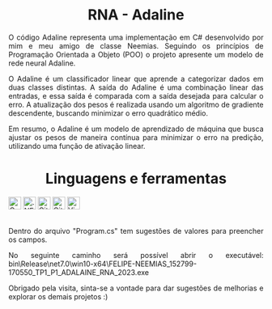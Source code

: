 <h1 align="center">RNA - Adaline</h1>

<p align="justify">
  O código Adaline representa uma implementação em C# desenvolvido por mim e meu amigo de classe Neemias. Seguindo os princípios de Programação Orientada a Objeto (POO) o projeto apresente um modelo de rede neural Adaline. 
</p>

<p align="justify">
  O Adaline é um classificador linear que aprende a categorizar dados em duas classes distintas. A saída do Adaline é uma combinação linear das entradas, e essa saída é comparada com a saída desejada para calcular o erro. A atualização dos pesos é realizada usando um algoritmo de gradiente descendente, buscando minimizar o erro quadrático médio.
</p>

<p align="justify">
  Em resumo, o Adaline é um modelo de aprendizado de máquina que busca ajustar os pesos de maneira contínua para minimizar o erro na predição, utilizando uma função de ativação linear.
</p>

<h1 align="center"> Linguagens e ferramentas</h1>

<div display="inline">
  <img src="https://img.shields.io/badge/-C%23-green&color=black?logo=csharp&logoColor=282C34" alt="C Sharp logo" title="csharp" height="25"/>
  <img src="https://img.shields.io/badge/.NET-8A2BE2" alt=".NET logo" title="dotnet" height="25"/>
  <img src="https://img.shields.io/badge/Git-F05033?logo=git&logoColor=white" alt="Git logo" title="Git" height="25" />
  <img src="https://img.shields.io/badge/GitHub-181717?logo=github&logoColor=white" alt="GitHub logo" title="GitHub" height="25" />
  <img src="https://img.shields.io/badge/VS%20Code-007ACC?logo=visual-studio-code&logoColor=282C34" alt="Visual Studio Code logo" title="Visual Studio Code" height="25" />
</div>

<br>

<p align="justify">
  Dentro do arquivo "Program.cs" tem sugestões de valores para preencher os campos.
</p>

<p align="justify">
  No seguinte caminho será possível abrir o executável: bin\Release\net7.0\win10-x64\FELIPE-NEEMIAS_152799-170550_TP1_P1_ADALAINE_RNA_2023.exe
</p>

<p align="justify">
  Obrigado pela visita, sinta-se a vontade para dar sugestões de melhorias e explorar os demais projetos :)
</p>
